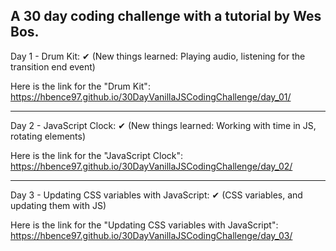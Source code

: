 A 30 day coding challenge with a tutorial by Wes Bos.
-
Day 1 - Drum Kit: ✔ (New things learned: Playing audio, listening for the transition end event)

Here is the link for the "Drum Kit": https://hbence97.github.io/30DayVanillaJSCodingChallenge/day_01/

---
Day 2 - JavaScript Clock: ✔ (New things learned: Working with time in JS, rotating elements)

Here is the link for the "JavaScript Clock": https://hbence97.github.io/30DayVanillaJSCodingChallenge/day_02/

---
Day 3 - Updating CSS variables with JavaScript: ✔ (CSS variables, and updating them with JS)

Here is the link for the "Updating CSS variables with JavaScript": https://hbence97.github.io/30DayVanillaJSCodingChallenge/day_03/
